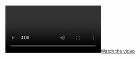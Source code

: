 [![Watch the video](https://github.com/harshpatel9469/animatedDemo/blob/main/assests/t1.mp4)](https://github.com/harshpatel9469/animatedDemo/blob/main/assests/t1.mp4)
